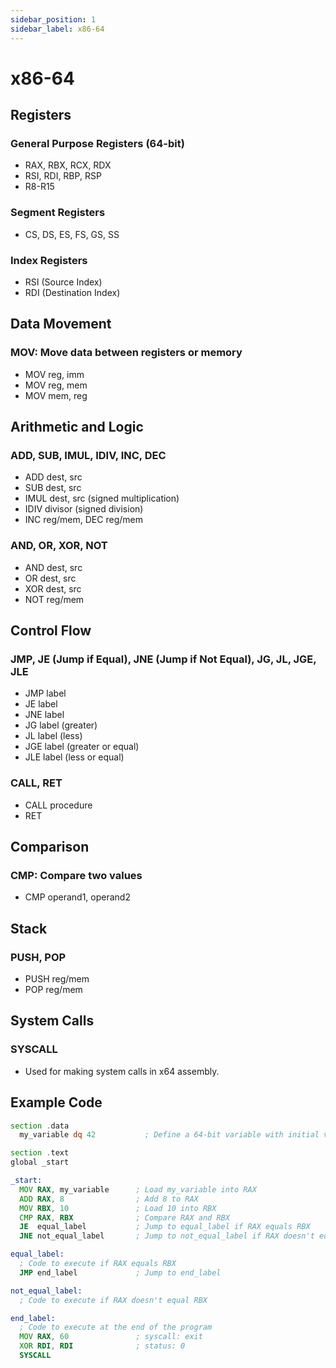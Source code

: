 ```yaml
---
sidebar_position: 1
sidebar_label: x86-64
---
```


# x86-64

## Registers

### General Purpose Registers (64-bit)

- RAX, RBX, RCX, RDX
- RSI, RDI, RBP, RSP
- R8-R15

### Segment Registers

- CS, DS, ES, FS, GS, SS

### Index Registers

- RSI (Source Index)
- RDI (Destination Index)

## Data Movement

### MOV: Move data between registers or memory

- MOV reg, imm
- MOV reg, mem
- MOV mem, reg

## Arithmetic and Logic

### ADD, SUB, IMUL, IDIV, INC, DEC

- ADD dest, src
- SUB dest, src
- IMUL dest, src (signed multiplication)
- IDIV divisor (signed division)
- INC reg/mem, DEC reg/mem

### AND, OR, XOR, NOT

- AND dest, src
- OR dest, src
- XOR dest, src
- NOT reg/mem

## Control Flow

### JMP, JE (Jump if Equal), JNE (Jump if Not Equal), JG, JL, JGE, JLE

- JMP label
- JE label
- JNE label
- JG label (greater)
- JL label (less)
- JGE label (greater or equal)
- JLE label (less or equal)

### CALL, RET

- CALL procedure
- RET

## Comparison

### CMP: Compare two values

- CMP operand1, operand2

## Stack

### PUSH, POP

- PUSH reg/mem
- POP reg/mem

## System Calls

### SYSCALL

- Used for making system calls in x64 assembly.

## Example Code

```asm
section .data
  my_variable dq 42           ; Define a 64-bit variable with initial value 42

section .text
global _start

_start:
  MOV RAX, my_variable      ; Load my_variable into RAX
  ADD RAX, 8                ; Add 8 to RAX
  MOV RBX, 10               ; Load 10 into RBX
  CMP RAX, RBX              ; Compare RAX and RBX
  JE  equal_label           ; Jump to equal_label if RAX equals RBX
  JNE not_equal_label       ; Jump to not_equal_label if RAX doesn't equal RBX

equal_label:
  ; Code to execute if RAX equals RBX
  JMP end_label             ; Jump to end_label

not_equal_label:
  ; Code to execute if RAX doesn't equal RBX

end_label:
  ; Code to execute at the end of the program
  MOV RAX, 60               ; syscall: exit
  XOR RDI, RDI              ; status: 0
  SYSCALL
```
